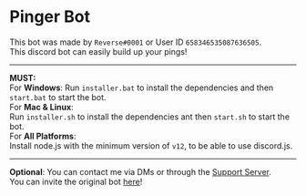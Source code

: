 # Pinger Bot

This bot was made by `Reverse#0001` or User ID `658346535087636505`.\
This discord bot can easily build up your pings!
***
**MUST:**\
For **Windows**:
Run `installer.bat` to install the dependencies and then `start.bat` to start the bot.\
For **Mac & Linux**:\
Run `installer.sh` to install the dependencies ant then `start.sh` to start the bot.\
For **All Platforms**:\
Install node.js with the minimum version of `v12`, to be able to use discord.js.
***
**Optional**:
You can contact me via DMs or through the [Support Server](https://discord.gg/fWvrhxp).\
You can invite the original bot [here](https://discord.com/oauth2/authorize?client_id=709813192343290027&permissions=8&scope=bot)!